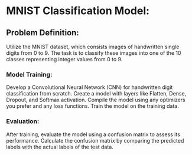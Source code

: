 # MNIST Classification Model:


## Problem Definition:
Utilize the MNIST dataset, which consists images of handwritten single digits from 0 to 9.
The task is to classify these images into one of the 10 classes representing integer values from 0 to 9.

### Model Training:
Develop a Convolutional Neural Network (CNN) for handwritten digit classification from scratch.
Create a model with layers like Flatten, Dense, Dropout, and Softmax activation.
Compile the model using any optimizers you prefer and any loss functions.
Train the model on the training data.

### Evaluation:
After training, evaluate the model using a confusion matrix to assess its performance.
Calculate the confusion matrix by comparing the predicted labels with the actual labels of the test data.
